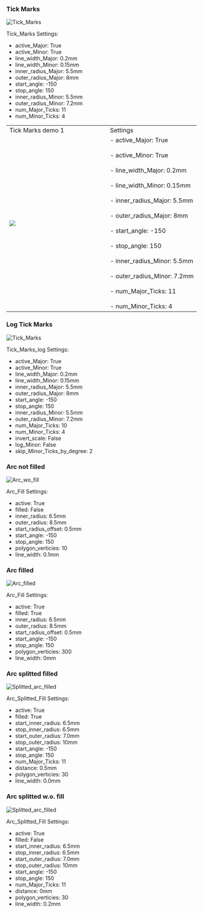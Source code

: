 

### Tick Marks

![Tick_Marks](docs/Tick_Marks.png)

Tick_Marks Settings:
- active_Major: True
- active_Minor: True
- line_width_Major: 0.2mm
- line_width_Minor: 0.15mm
- inner_radius_Major: 5.5mm
- outer_radius_Major: 8mm
- start_angle: -150
- stop_angle: 150
- inner_radius_Minor: 5.5mm
- outer_radius_Minor: 7.2mm
- num_Major_Ticks: 11
- num_Minor_Ticks: 4

<table>
  <tr>
    <td>Tick Marks demo 1</td> <td> Settings </td></tr>
  <tr><td rowspan="2" width=65%><img src="docs/Tick_Marks.png" \></td> <td><div style="white-space:pre;">- active_Major: True<br/>
- active_Minor: True<br/>
- line_width_Major: 0.2mm<br/>
- line_width_Minor: 0.15mm<br/>
- inner_radius_Major: 5.5mm<br/>
- outer_radius_Major: 8mm<br/>
- start_angle: -150<br/>
- stop_angle: 150<br/>
- inner_radius_Minor: 5.5mm<br/>
- outer_radius_Minor: 7.2mm<br/>
- num_Major_Ticks: 11<br/>
- num_Minor_Ticks: 4</div></td> </tr>
</table>


### Log Tick Marks

![Tick_Marks](docs/Tick_Marks_Log.png)

Tick_Marks_log Settings:
- active_Major: True
- active_Minor: True
- line_width_Major: 0.2mm
- line_width_Minor: 0.15mm
- inner_radius_Major: 5.5mm
- outer_radius_Major: 8mm
- start_angle: -150
- stop_angle: 150
- inner_radius_Minor: 5.5mm
- outer_radius_Minor: 7.2mm
- num_Major_Ticks: 10
- num_Minor_Ticks: 4
- invert_scale: False
- log_Minor: False
- skip_Minor_Ticks_by_degree: 2


### Arc not filled

![Arc_wo_fill](docs/Arc_wo_fill.png)

Arc_Fill Settings:
- active: True
- filled: False
- inner_radius: 6.5mm
- outer_radius: 8.5mm
- start_radius_offset: 0.5mm
- start_angle: -150
- stop_angle: 150
- polygon_verticies: 10
- line_width: 0.1mm

### Arc filled

![Arc_filled](docs/Arc_filled.png)

Arc_Fill Settings:
- active: True
- filled: True
- inner_radius: 6.5mm
- outer_radius: 8.5mm
- start_radius_offset: 0.5mm
- start_angle: -150
- stop_angle: 150
- polygon_verticies: 300
- line_width: 0mm

### Arc splitted filled

![Splitted_arc_filled](docs/Splitted_arc_filled.png)

Arc_Splitted_Fill Settings:
- active: True
- filled: True
- start_inner_radius: 6.5mm
- stop_inner_radius: 6.5mm
- start_outer_radius: 7.0mm
- stop_outer_radius: 10mm
- start_angle: -150
- stop_angle: 150
- num_Major_Ticks: 11
- distance: 0.5mm
- polygon_verticies: 30
- line_width: 0.0mm

### Arc splitted w.o. fill

![Splitted_arc_filled](docs/Splitted_arc_filled_2.png)

Arc_Splitted_Fill Settings:
- active: True
- filled: False
- start_inner_radius: 6.5mm
- stop_inner_radius: 6.5mm
- start_outer_radius: 7.0mm
- stop_outer_radius: 10mm
- start_angle: -150
- stop_angle: 150
- num_Major_Ticks: 11
- distance: 0mm
- polygon_verticies: 30
- line_width: 0.2mm
